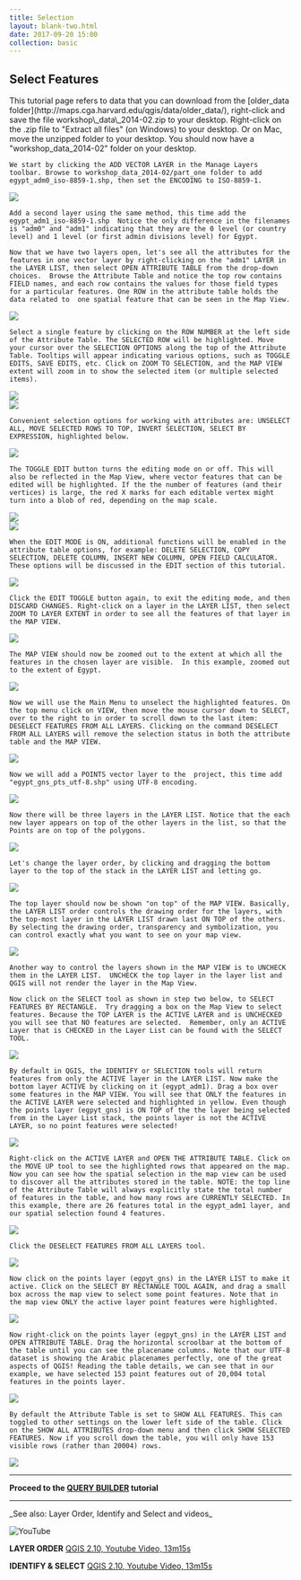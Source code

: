 ```yaml
---
title: Selection
layout: blank-two.html
date: 2017-09-20 15:00
collection: basic
---
```




## Select Features

<div id="text_warn">
This tutorial page refers to data that you can download from the [older_data folder](http://maps.cga.harvard.edu/qgis/data/older_data/), right-click and save the file workshop\_data\_2014-02.zip to your desktop. Right-click on the .zip file to "Extract all files" (on Windows) to your desktop. Or on Mac, move the unzipped folder to your desktop. You should now have a "workshop_data_2014-02" folder on your desktop. 
</div>

```
We start by clicking the ADD VECTOR LAYER in the Manage Layers toolbar. Browse to workshop_data_2014-02/part_one folder to add egypt_adm0_iso-8859-1.shp, then set the ENCODING to ISO-8859-1.  
```

<div class="maps"><img src="../../assets/graf/add_adm0.jpg"></div>

```
Add a second layer using the same method, this time add the egypt_adm1_iso-8859-1.shp  Notice the only difference in the filenames is "adm0" and "adm1" indicating that they are the 0 level (or country level) and 1 level (or first admin divisions level) for Egypt.

Now that we have two layers open, let's see all the attributes for the features in one vector layer by right-clicking on the "adm1" LAYER in the LAYER LIST, then select OPEN ATTRIBUTE TABLE from the drop-down choices.  Browse the Attribute Table and notice the top row contains FIELD names, and each row contains the values for those field types for a particular features. One ROW in the attribute table holds the data related to  one spatial feature that can be seen in the Map View.
```

<div class="maps"><img src="../../assets/graf/attribute_table.jpg"></div>

```
Select a single feature by clicking on the ROW NUMBER at the left side of the Attribute Table. The SELECTED ROW will be highlighted. Move your cursor over the SELECTION OPTIONS along the top of the Attribute Table. Tooltips will appear indicating various options, such as TOGGLE EDITS, SAVE EDITS, etc. Click on ZOOM TO SELECTION, and the MAP VIEW extent will zoom in to show the selected item (or multiple selected items).  
```

<div class="maps"><img src="../../assets/graf/selection_options.jpg">
<br>
<img src="../../assets/graf/selection_zoom.jpg">

</div>

```
Convenient selection options for working with attributes are: UNSELECT ALL, MOVE SELECTED ROWS TO TOP, INVERT SELECTION, SELECT BY EXPRESSION, highlighted below.
```
<div class="maps"><img src="../../assets/graf/select_tools.jpg">
</div>

```
The TOGGLE EDIT button turns the editing mode on or off. This will also be reflected in the Map View, where vector features that can be edited will be highlighted. If the the number of features (and their vertices) is large, the red X marks for each editable vertex might turn into a blob of red, depending on the map scale.
```
<div class="maps"><img src="../../assets/graf/attribute_table_edit_toggle.jpg">
<br><img src="../../assets/graf/attribute_table_edit_mapview.jpg">
</div>

```
When the EDIT MODE is ON, additional functions will be enabled in the attribute table options, for example: DELETE SELECTION, COPY SELECTION, DELETE COLUMN, INSERT NEW COLUMN, OPEN FIELD CALCULATOR. These options will be discussed in the EDIT section of this tutorial.
```

<div class="maps"><img src="../../assets/graf/edit_tools.jpg">
</div>

```
Click the EDIT TOGGLE button again, to exit the editing mode, and then DISCARD CHANGES. Right-click on a layer in the LAYER LIST, then select ZOOM TO LAYER EXTENT in order to see all the features of that layer in the MAP VIEW.
```

<div class="maps"><img src="../../assets/graf/zoom_to_layer2.jpg">
</div>

```
The MAP VIEW should now be zoomed out to the extent at which all the features in the chosen layer are visible.  In this example, zoomed out to the extent of Egypt.
```

<div class="maps"><img src="../../assets/graf/zoom_to_layer_egypt.jpg">
</div>

```
Now we will use the Main Menu to unselect the highlighted features. On the top menu click on VIEW, then move the mouse cursor down to SELECT, over to the right to in order to scroll down to the last item: DESELECT FEATURES FROM ALL LAYERS. Clicking on the command DESELECT FROM ALL LAYERS will remove the selection status in both the attribute table and the MAP VIEW.
```

<div class="maps"><img src="../../assets/graf/unselect2.jpg"></div>

```
Now we will add a POINTS vector layer to the  project, this time add "egypt_gns_pts_utf-8.shp" using UTF-8 encoding.
```
<div class="maps"><img src="../../assets/graf/add_egypt_pts.jpg">
</div>

```
Now there will be three layers in the LAYER LIST. Notice that the each new layer appears on top of the other layers in the list, so that the Points are on top of the polygons.
```

<div class="maps"><img src="../../assets/graf/add_egypt_pts_top.jpg">
</div>

```
Let's change the layer order, by clicking and dragging the bottom layer to the top of the stack in the LAYER LIST and letting go.
```

<div class="maps"><img src="../../assets/graf/drag_layer.jpg">
</div>

```
The top layer should now be shown "on top" of the MAP VIEW. Basically, the LAYER LIST order controls the drawing order for the layers, with the top-most layer in the LAYER LIST drawn last ON TOP of the others. By selecting the drawing order, transparency and symbolization, you can control exactly what you want to see on your map view.
```

<div class="maps"><img src="../../assets/graf/top_layer_on.jpg">
</div>

```
Another way to control the layers shown in the MAP VIEW is to UNCHECK them in the LAYER LIST.  UNCHECK the top layer in the layer list and QGIS will not render the layer in the Map View.

Now click on the SELECT tool as shown in step two below, to SELECT FEATURES BY RECTANGLE.  Try dragging a box on the Map View to select features. Because the TOP LAYER is the ACTIVE LAYER and is UNCHECKED you will see that NO features are selected.  Remember, only an ACTIVE Layer that is CHECKED in the Layer List can be found with the SELECT TOOL.
```

<div class="maps"><img src="../../assets/graf/top_layer_off.jpg">
</div>

```
By default in QGIS, the IDENTIFY or SELECTION tools will return features from only the ACTIVE layer in the LAYER LIST. Now make the bottom layer ACTIVE by clicking on it (egypt_adm1). Drag a box over some features in the MAP VIEW. You will see that ONLY the features in the ACTIVE LAYER were selected and highlighted in yellow. Even though the points layer (egpyt_gns) is ON TOP of the the layer being selected from in the Layer List stack, the points layer is not the ACTIVE LAYER, so no point features were selected!
```

<div class="maps"><img src="../../assets/graf/select_rect.jpg">
</div>

```
Right-click on the ACTIVE LAYER and OPEN THE ATTRIBUTE TABLE. Click on the MOVE UP tool to see the highlighted rows that appeared on the map. Now you can see how the spatial selection in the map view can be used to discover all the attributes stored in the table. NOTE: the top line of the Attribute Table will always explicitly state the total number of features in the table, and how many rows are CURRENTLY SELECTED. In this example, there are 26 features total in the egypt_adm1 layer, and our spatial selection found 4 features.
```
<div class="maps"><img src="../../assets/graf/select_move_top.jpg">
</div>

```
Click the DESELECT FEATURES FROM ALL LAYERS tool.
```
<div class="maps"><img src="../../assets/graf/unselect3.jpg">
</div>

```
Now click on the points layer (egpyt_gns) in the LAYER LIST to make it active. Click on the SELECT BY RECTANGLE TOOL AGAIN, and drag a small box across the map view to select some point features. Note that in the map view ONLY the active layer point features were highlighted.
```

<div class="maps"><img src="../../assets/graf/select_pts.jpg">
</div>

```
Now right-click on the points layer (egpyt_gns) in the LAYER LIST and OPEN ATTRIBUTE TABLE. Drag the horizontal scroolbar at the bottom of the table until you can see the placename columns. Note that our UTF-8 dataset is showing the Arabic placenames perfectly, one of the great aspects of QGIS! Reading the table details, we can see that in our example, we have selected 153 point features out of 20,004 total features in the points layer.
```

<div class="maps"><img src="../../assets/graf/attribute_table_arabic.jpg">
</div>

```
By default the Attribute Table is set to SHOW ALL FEATURES. This can toggled to other settings on the lower left side of the table. Click on the SHOW ALL ATTRIBUTES drop-down menu and then click SHOW SELECTED FEATURES. Now if you scroll down the table, you will only have 153 visible rows (rather than 20004) rows.
```

<div class="maps"><img src="../../assets/graf/attribute_table_toggle_selected.jpg">
</div>


<hr>

**Proceed to the [QUERY BUILDER](../query) tutorial**

<hr>
_See also:  Layer Order, Identify and Select and  videos_

![YouTube](../../assets/graf/YouTube_icon_sm.jpg "YouTube")</p>

**LAYER ORDER** [QGIS 2.10, Youtube Video, 13m15s](https://www.youtube.com/watch?v=OsUKZeizKV4&t=9m28s)

**IDENTIFY & SELECT** [QGIS 2.10, Youtube Video, 13m15s](http://www.youtube.com/watch?v=OsUKZeizKV4&t=9m56s)